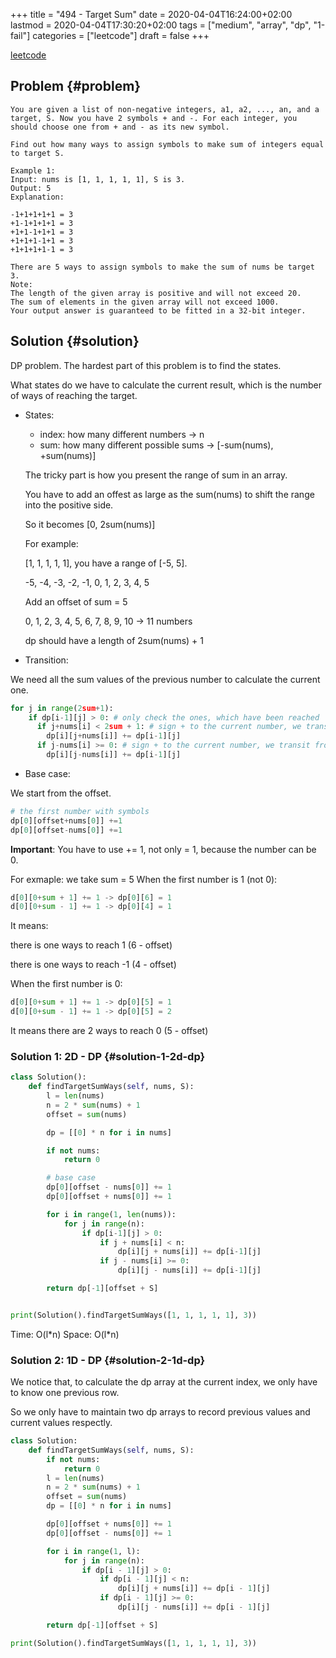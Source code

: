 +++
title = "494 - Target Sum"
date = 2020-04-04T16:24:00+02:00
lastmod = 2020-04-04T17:30:20+02:00
tags = ["medium", "array", "dp", "1-fail"]
categories = ["leetcode"]
draft = false
+++

[leetcode](https://leetcode.com/problems/target-sum/)


## Problem {#problem}

```text
You are given a list of non-negative integers, a1, a2, ..., an, and a target, S. Now you have 2 symbols + and -. For each integer, you should choose one from + and - as its new symbol.

Find out how many ways to assign symbols to make sum of integers equal to target S.

Example 1:
Input: nums is [1, 1, 1, 1, 1], S is 3.
Output: 5
Explanation:

-1+1+1+1+1 = 3
+1-1+1+1+1 = 3
+1+1-1+1+1 = 3
+1+1+1-1+1 = 3
+1+1+1+1-1 = 3

There are 5 ways to assign symbols to make the sum of nums be target 3.
Note:
The length of the given array is positive and will not exceed 20.
The sum of elements in the given array will not exceed 1000.
Your output answer is guaranteed to be fitted in a 32-bit integer.
```


## Solution {#solution}

DP problem. The hardest part of this problem is to find the states.

What states do we have to calculate the current result, which is the number of ways of reaching the target.

-   States:

    -   index: how many different numbers -> n
    -   sum: how many different possible sums -> [-sum(nums), +sum(nums)]

    The tricky part is how you present the range of sum in an array.

    You have to add an offest as large as the sum(nums) to shift the range into the positive side.

    So it becomes [0, 2sum(nums)]

    For example:

    [1, 1, 1, 1, 1], you have a range of [-5, 5].

    -5, -4, -3, -2, -1, 0, 1, 2, 3, 4, 5

    Add an offset of sum = 5

    0,  1,  2,  3,  4, 5, 6, 7, 8, 9, 10  -> 11 numbers

    dp should have a length of 2sum(nums) + 1

-   Transition:

We need all the sum values of the previous number to calculate the current one.

```python
for j in range(2sum+1):
    if dp[i-1][j] > 0: # only check the ones, which have been reached
      if j+nums[i] < 2sum + 1: # sign + to the current number, we transit from j to j+nums[i]
        dp[i][j+nums[i]] += dp[i-1][j]
      if j-nums[i] >= 0: # sign + to the current number, we transit from j to j-nums[i]
        dp[i][j-nums[i]] += dp[i-1][j]
```

-   Base case:

We start from the offset.

```python
# the first number with symbols
dp[0][offset+nums[0]] +=1
dp[0][offset-nums[0]] +=1
```

**Important**:
You have to use += 1, not only = 1, because the number can be 0.

For exmaple: we take sum = 5
When the first number is 1 (not 0):

```python
d[0][0+sum + 1] += 1 -> dp[0][6] = 1
d[0][0+sum - 1] += 1 -> dp[0][4] = 1
```

It means:

there is one ways to reach 1 (6 - offset)

there is one ways to reach -1 (4 - offset)

When the first number is 0:

```python
d[0][0+sum + 1] += 1 -> dp[0][5] = 1
d[0][0+sum - 1] += 1 -> dp[0][5] = 2
```

It means there are 2 ways to reach 0 (5 - offset)


### Solution 1: 2D - DP {#solution-1-2d-dp}

```python
class Solution():
    def findTargetSumWays(self, nums, S):
        l = len(nums)
        n = 2 * sum(nums) + 1
        offset = sum(nums)

        dp = [[0] * n for i in nums]

        if not nums:
            return 0

        # base case
        dp[0][offset - nums[0]] += 1
        dp[0][offset + nums[0]] += 1

        for i in range(1, len(nums)):
            for j in range(n):
                if dp[i-1][j] > 0:
                    if j + nums[i] < n:
                        dp[i][j + nums[i]] += dp[i-1][j]
                    if j - nums[i] >= 0:
                        dp[i][j - nums[i]] += dp[i-1][j]

        return dp[-1][offset + S]


print(Solution().findTargetSumWays([1, 1, 1, 1, 1], 3))
```

Time: O(l\*n)
Space: O(l\*n)


### Solution 2: 1D - DP {#solution-2-1d-dp}

We notice that, to calculate the dp array at the current index, we only have to know one previous row.

So we only have to maintain two dp arrays to record previous values and current values respectly.

```python
class Solution:
    def findTargetSumWays(self, nums, S):
        if not nums:
            return 0
        l = len(nums)
        n = 2 * sum(nums) + 1
        offset = sum(nums)
        dp = [[0] * n for i in nums]

        dp[0][offset + nums[0]] += 1
        dp[0][offset - nums[0]] += 1

        for i in range(1, l):
            for j in range(n):
                if dp[i - 1][j] > 0:
                    if dp[i - 1][j] < n:
                        dp[i][j + nums[i]] += dp[i - 1][j]
                    if dp[i - 1][j] >= 0:
                        dp[i][j - nums[i]] += dp[i - 1][j]

        return dp[-1][offset + S]

print(Solution().findTargetSumWays([1, 1, 1, 1, 1], 3))
```
